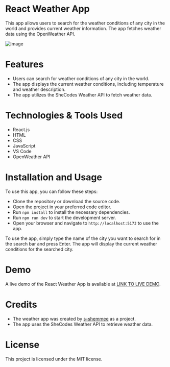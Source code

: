 # React Weather App
 This app allows users to search for the weather conditions of any city in the world and provides current weather information. The app fetches weather data using the OpenWeather API.

![image](https://github.com/user-attachments/assets/b935199f-b680-4c5c-b7eb-fe2116842198)



# Features
- Users can search for weather conditions of any city in the world.
- The app displays the current weather conditions, including temperature and weather description.
- The app utilizes the SheCodes Weather API to fetch weather data.

# Technologies & Tools Used
- React.js
- HTML
- CSS
- JavaScript
- VS Code
- OpenWeather API

# Installation and Usage
To use this app, you can follow these steps:

- Clone the repository or download the source code.
- Open the project in your preferred code editor.
- Run  `npm install` to install the necessary dependencies.
- Run `npm run dev` to start the development server.
- Open your browser and navigate to `http://localhost:5173` to use the app.

To use the app, simply type the name of the city you want to search for in the search bar and press Enter. The app will display the current weather conditions for the searched city.

# Demo
A live demo of the React Weather App is available at [LINK TO LIVE DEMO](https://react-weather-app-shemmee.netlify.app).

# Credits
- The weather app was created by [s-shemmee](https://github.com/Shree-Ram-R) as a project.
- The app uses the SheCodes Weather API to retrieve weather data.

# License
This project is licensed under the MIT license.
